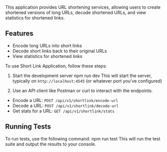 This application provides URL shortening services, allowing users to create shortened versions of long URLs, decode shortened URLs, and view statistics for shortened links.

## Features

- Encode long URLs into short links
- Decode short links back to their original URLs
- View statistics for shortened links


To use Short Link Application, follow these steps:

1. Start the development server
npm run dev This will start the server, typically on `http://localhost:4545` (or whatever port you've configured)

2. Use an API client like Postman or curl to interact with the endpoints:
- Encode a URL: `POST /api/v1/shortlink/encode-url`
- Decode a URL: `POST /api/v1/shortlink/decode-url`
- Get stats for a URL: `GET /api/v1/shortlink/stats`

## Running Tests

To run tests, use the following command:
npm run test This will run the test suite and output the results to your console.
